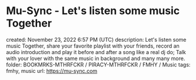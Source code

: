 # Mu-Sync - Let's listen some music Together

created: November 23, 2022 6:57 PM (UTC)
description: Let's listen some music Together, share your favorite playlist with your friends, record an audio introduction and play it before and after a song like a real dj do; Talk with your lover with the same music in background and many many more.
folder: BOOKMRKS-MTHRFCKR / PIRACY-MTHRFCKR / FMHY / Music
tags: fmhy, music
url: https://mu-sync.com
